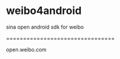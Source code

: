 weibo4android
=============

sina open android sdk for weibo


================================



open.weibo.com
